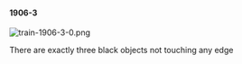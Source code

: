 #### 1906-3
![train-1906-3-0.png](https://github.com/lil-lab/nlvr/raw/master/nlvr/train/images/21/train-1906-3-0.png "train-1906-3-0.png")

There are exactly three black objects not touching any edge